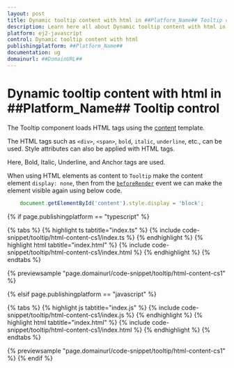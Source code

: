```yaml
---
layout: post
title: Dynamic tooltip content with html in ##Platform_Name## Tooltip control | Syncfusion
description: Learn here all about Dynamic tooltip content with html in Syncfusion ##Platform_Name## Tooltip control of Syncfusion Essential JS 2 and more.
platform: ej2-javascript
control: Dynamic tooltip content with html 
publishingplatform: ##Platform_Name##
documentation: ug
domainurl: ##DomainURL##
---
```


# Dynamic tooltip content with html in ##Platform_Name## Tooltip control

The Tooltip component loads HTML tags using the [content](../content/) template.

The HTML tags such as `<div>`, `<span>`, `bold`, `italic`, `underline`, etc., can be used. Style attributes can also be applied with HTML tags.

Here, Bold, Italic, Underline, and Anchor tags are used.

When using HTML elements as content to `Tooltip` make the content element `display: none`, then from the [`beforeRender`](../../api/tooltip#beforerender) event we can make the element visible again using below code.

```ts
    document.getElementById('content').style.display = 'block';
```

{% if page.publishingplatform == "typescript" %}

 {% tabs %}
{% highlight ts tabtitle="index.ts" %}
{% include code-snippet/tooltip/html-content-cs1/index.ts %}
{% endhighlight %}
{% highlight html tabtitle="index.html" %}
{% include code-snippet/tooltip/html-content-cs1/index.html %}
{% endhighlight %}
{% endtabs %}
        
{% previewsample "page.domainurl/code-snippet/tooltip/html-content-cs1" %}

{% elsif page.publishingplatform == "javascript" %}

{% tabs %}
{% highlight js tabtitle="index.js" %}
{% include code-snippet/tooltip/html-content-cs1/index.js %}
{% endhighlight %}
{% highlight html tabtitle="index.html" %}
{% include code-snippet/tooltip/html-content-cs1/index.html %}
{% endhighlight %}
{% endtabs %}

{% previewsample "page.domainurl/code-snippet/tooltip/html-content-cs1" %}
{% endif %}